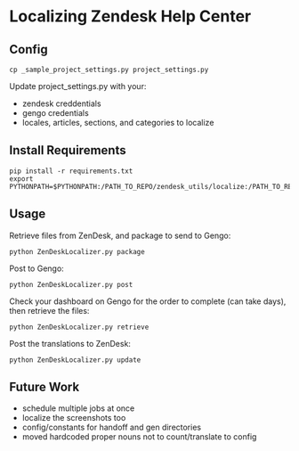 # Localizing Zendesk Help Center

## Config

    cp _sample_project_settings.py project_settings.py

Update project_settings.py with your:

 * zendesk creddentials
 * gengo credentials
 * locales, articles, sections, and categories to localize 

## Install Requirements

    pip install -r requirements.txt    
    export PYTHONPATH=$PYTHONPATH:/PATH_TO_REPO/zendesk_utils/localize:/PATH_TO_REPO/zendesk_utils/to_json

## Usage

Retrieve files from ZenDesk, and package to send to Gengo:

    python ZenDeskLocalizer.py package    

Post to Gengo:

    python ZenDeskLocalizer.py post    

Check your dashboard on Gengo for the order to complete (can take days), then retrieve the files:

    python ZenDeskLocalizer.py retrieve    

Post the translations to  ZenDesk:

    python ZenDeskLocalizer.py update    


## Future  Work

  * schedule multiple jobs at once
  * localize the screenshots too
  * config/constants for handoff and gen directories
  * moved hardcoded proper nouns not to count/translate to config
